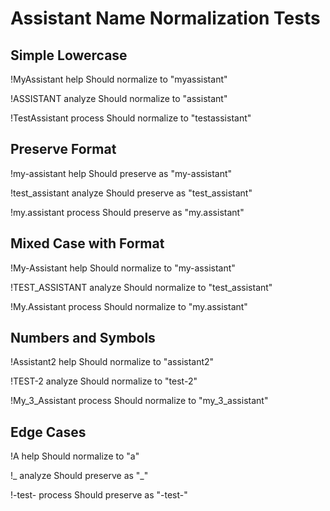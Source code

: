 # Assistant Name Normalization Tests

## Simple Lowercase
!MyAssistant help
Should normalize to "myassistant"

!ASSISTANT analyze
Should normalize to "assistant"

!TestAssistant process
Should normalize to "testassistant"

## Preserve Format
!my-assistant help
Should preserve as "my-assistant"

!test_assistant analyze
Should preserve as "test_assistant"

!my.assistant process
Should preserve as "my.assistant"

## Mixed Case with Format
!My-Assistant help
Should normalize to "my-assistant"

!TEST_ASSISTANT analyze
Should normalize to "test_assistant"

!My.Assistant process
Should normalize to "my.assistant"

## Numbers and Symbols
!Assistant2 help
Should normalize to "assistant2"

!TEST-2 analyze
Should normalize to "test-2"

!My_3_Assistant process
Should normalize to "my_3_assistant"

## Edge Cases
!A help
Should normalize to "a"

!_ analyze
Should preserve as "_"

!-test- process
Should preserve as "-test-"
